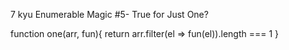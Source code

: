 7 kyu
Enumerable Magic #5- True for Just One?

function one(arr, fun){
  return arr.filter(el => fun(el)).length === 1 
}
